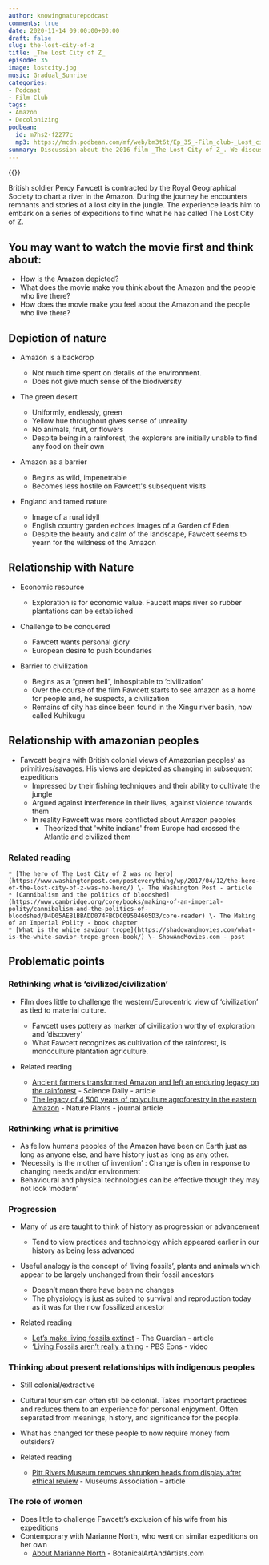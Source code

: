 ```yaml
---
author: knowingnaturepodcast
comments: true
date: 2020-11-14 09:00:00+00:00
draft: false
slug: the-lost-city-of-z
title: _The Lost City of Z_
episode: 35
image: lostcity.jpg
music: Gradual_Sunrise
categories:
- Podcast
- Film Club
tags:
- Amazon
- Decolonizing
podbean:
  id: m7hs2-f2277c
  mp3: https://mcdn.podbean.com/mf/web/bm3t6t/Ep_35_-Film_club-_Lost_city_of_Zanpip.mp3
summary: Discussion about the 2016 film _The Lost City of Z_. We discuss the role of nature in the film and share thoughts on the characters' colonial relationships with Amazonian peoples and how the film could have challenged these views.
---
```


  {{<film director="James Gray"
        starring="Charlie Hunnam, Robert Pattinson, Sienna Miller"
        thumb="lostcityfilm.jpg"
        release-date="2017-04-21"
        runtime="2h21m"
        rating="14-A"
        imdb-link="https://www.imdb.com/title/tt1212428/">}}


British soldier Percy Fawcett is contracted by the Royal Geographical Society
to chart a river in the Amazon. During the journey he encounters remnants and
stories of a lost city in the jungle. The experience leads him to embark on a
series of expeditions to find what he has called The Lost City of Z.

## You may want to watch the movie first and think about:

  * How is the Amazon depicted?
  * What does the movie make you think about the Amazon and the people who live there?
  * How does the movie make you feel about the Amazon and the people who live there?

## Depiction of nature

  * Amazon is a backdrop
    * Not much time spent on details of the environment.
    * Does not give much sense of the biodiversity

  * The green desert
    * Uniformly, endlessly, green
    * Yellow hue throughout gives sense of unreality
    * No animals, fruit, or flowers
    * Despite being in a rainforest, the explorers are initially unable to find any food on their own

  * Amazon as a barrier 
    * Begins as wild, impenetrable
    * Becomes less hostile on Fawcett's subsequent visits

  * England and tamed nature
    * Image of a rural idyll
    * English country garden echoes images of a Garden of Eden
    * Despite the beauty and calm of the landscape, Fawcett seems to yearn for the wildness of the Amazon

## Relationship with Nature

  * Economic resource
    * Exploration is for economic value. Faucett maps river so rubber plantations can be established

  * Challenge to be conquered
    * Fawcett wants personal glory
    * European desire to push boundaries

  * Barrier to civilization
    * Begins as a “green hell”, inhospitable to ‘civilization’
    * Over the course of the film Fawcett starts to see amazon as a home for people and, he suspects, a civilization
    * Remains of city has since been found in the Xingu river basin, now called Kuhikugu

## Relationship with amazonian peoples

  * Fawcett begins with British colonial views of Amazonian peoples’ as primitives/savages. His views are depicted as changing in subsequent expeditions
    * Impressed by their fishing techniques and their ability to cultivate the jungle
    * Argued against interference in their lives, against violence towards them
    * In reality Fawcett was more conflicted about Amazon peoples
      * Theorized that 'white indians' from Europe had crossed the Atlantic and civilized them

### Related reading
    * [The hero of The Lost City of Z was no hero](https://www.washingtonpost.com/posteverything/wp/2017/04/12/the-hero-of-the-lost-city-of-z-was-no-hero/) \- The Washington Post - article
    * [Cannibalism and the politics of bloodshed](https://www.cambridge.org/core/books/making-of-an-imperial-polity/cannibalism-and-the-politics-of-bloodshed/D4D05AE81BBADD074FBCDC09504605D3/core-reader) \- The Making of an Imperial Polity - book chapter
    * [What is the white saviour trope](https://shadowandmovies.com/what-is-the-white-savior-trope-green-book/) \- ShowAndMovies.com - post

## Problematic points

### Rethinking what is ‘civilized/civilization’

  * Film does little to challenge the western/Eurocentric view of ‘civilization’ as tied to material culture.
    * Fawcett uses pottery as marker of civilization worthy of exploration and ‘discovery’
    * What Fawcett recognizes as cultivation of the rainforest, is monoculture plantation agriculture.

  * Related reading
    * [Ancient farmers transformed Amazon and left an enduring legacy on the rainforest](https://www.sciencedaily.com/releases/2018/07/180723142845.htm) \- Science Daily - article
    * [The legacy of 4,500 years of polyculture agroforestry in the eastern Amazon](https://www.nature.com/articles/s41477-018-0205-y) \- Nature Plants - journal article

### Rethinking what is primitive

  * As fellow humans peoples of the Amazon have been on Earth just as long as anyone else, and have history just as long as any other.
  * ‘Necessity is the mother of invention’ : Change is often in response to changing needs and/or environment
  * Behavioural and physical technologies can be effective though they may not look ‘modern’

### Progression

  * Many of us are taught to think of history as progression or advancement
    * Tend to view practices and technology which appeared earlier in our history as being less advanced
  * Useful analogy is the concept of ‘living fossils’, plants and animals which appear to be largely unchanged from their fossil ancestors
    * Doesn’t mean there have been no changes
    * The physiology is just as suited to survival and reproduction today as it was for the now fossilized ancestor 

  * Related reading
    * [Let’s make living fossils extinct](https://www.theguardian.com/science/2016/jul/06/why-its-time-to-make-living-fossils-extinct) \- The Guardian - article
    * [‘Living Fossils aren’t really a thing](https://youtu.be/mPvZj2KcjAY) \- PBS Eons - video

### Thinking about present relationships with indigenous peoples

  * Still colonial/extractive
  * Cultural tourism can often still be colonial. Takes important practices and reduces them to an experience for personal enjoyment. Often separated from meanings, history, and significance for the people.
  * What has changed for these people to now require money from outsiders?

  * Related reading
    * [Pitt Rivers Museum removes shrunken heads from display after ethical review](https://www.museumsassociation.org/museums-journal/news/2020/09/pitt-rivers-museum-removes-shrunken-heads-from-display-after-ethical-review/) \- Museums Association - article

### The role of women

  * Does little to challenge Fawcett’s exclusion of his wife from his expeditions
  * Contemporary with Marianne North, who went on similar expeditions on her own
    * [About Marianne North](https://www.botanicalartandartists.com/about-marianne-north.html) \- BotanicalArtAndArtists.com
